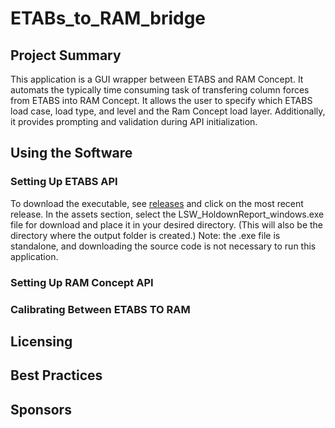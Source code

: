 # ETABs_to_RAM_bridge

## Project Summary
This application is a GUI wrapper between ETABS and RAM Concept.  It automats the typically time consuming task of transfering column forces from ETABS into RAM Concept.  It allows the user to specify which ETABS load case, load type, and level and the Ram Concept load layer.  Additionally, it provides prompting  and validation during API initialization. 







## Using the Software

### Setting Up ETABS API
To download the executable, see [releases](https://github.com/akpax/LSW_HoldDownReport/tags) and click on the most recent release. In the assets section, select the LSW_HoldownReport_windows.exe file for download and place it in your desired directory. (This will also be the directory where the output folder is created.) Note: the .exe file is standalone, and downloading the source code is not necessary to run this application.

### Setting Up RAM Concept API

### Calibrating Between ETABS TO RAM

## Licensing 

## Best Practices


## Sponsors

